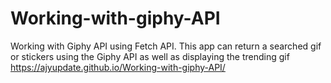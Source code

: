 # Working-with-giphy-API
Working with Giphy API using Fetch API. This app can return a searched gif or stickers using the Giphy API as well as displaying the trending gif
https://ajyupdate.github.io/Working-with-giphy-API/

